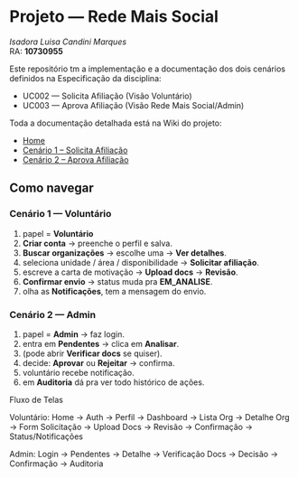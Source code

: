 # Projeto — Rede Mais Social
*Isadora Luisa Candini Marques*  
RA: **10730955**

Este repositório tm a implementação e a documentação dos dois cenários definidos na Especificação da disciplina:
- UC002 — Solicita Afiliação (Visão Voluntário)
- UC003 — Aprova Afiliação (Visão Rede Mais Social/Admin)

Toda a documentação detalhada está na Wiki do projeto:
- [Home](https://github.com/euisalu/Projeto_Software_Mackenzie2025.2_Isalu/wiki/Home)
- [Cenário 1 – Solicita Afiliação](https://github.com/euisalu/Projeto_Software_Mackenzie2025.2_Isalu/wiki/Cen%C3%A1rio-1-–-Solicita-Afilia%C3%A7%C3%A3o)
- [Cenário 2 – Aprova Afiliação](https://github.com/euisalu/Projeto_Software_Mackenzie2025.2_Isalu/wiki/Cen%C3%A1rio-2-–-Aprova-Afilia%C3%A7%C3%A3o)


##  Como navegar

### Cenário 1 — Voluntário 
1. papel = **Voluntário**  
2. **Criar conta** → preenche o perfil e salva.  
3. **Buscar organizações** → escolhe uma → **Ver detalhes**.  
4. seleciona unidade / área / disponibilidade → **Solicitar afiliação**.  
5. escreve a carta de motivação → **Upload docs** → **Revisão**.  
6. **Confirmar envio** → status muda pra **EM_ANALISE**.  
7. olha as **Notificações**, tem a mensagem do envio.  

### Cenário 2 — Admin 
1. papel = **Admin** → faz login.  
2. entra em **Pendentes** → clica em **Analisar**.  
3. (pode abrir **Verificar docs** se quiser).  
4. decide: **Aprovar** ou **Rejeitar** → confirma.  
5. voluntário recebe notificação.  
6. em **Auditoria** dá pra ver todo histórico de ações.  

Fluxo de Telas

Voluntário: Home → Auth → Perfil → Dashboard → Lista Org → Detalhe Org → Form Solicitação → Upload Docs → Revisão → Confirmação → Status/Notificações

Admin: Login → Pendentes → Detalhe → Verificação Docs → Decisão → Confirmação → Auditoria




